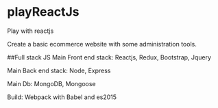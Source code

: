 # playReactJs
Play with reactjs

Create a basic ecommerce website with some administration tools.

##Full stack JS
Main Front end stack:
Reactjs, Redux, Bootstrap, Jquery

Main Back end stack:
Node, Express

Main Db:
MongoDB, Mongoose

Build:
Webpack with Babel and es2015